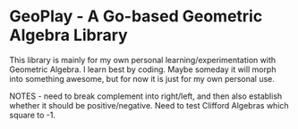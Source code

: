 # GeoPlay - A Go-based Geometric Algebra Library

This library is mainly for my own personal learning/experimentation with Geometric Algebra.  I learn best by coding.  Maybe someday it will morph into something awesome, but for now it is just for my own personal use.

NOTES - need to break complement into right/left, and then also establish whether it should be positive/negative.  Need to test Clifford Algebras which square to -1.